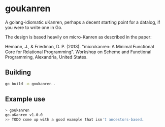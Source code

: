 # goukanren

A golang-idiomatic uKanren, perhaps a decent starting point for a datalog, if
you were to write one in Go.

The design is based heavily on micro-Kanren as described in the paper:

Hemann, J., & Friedman, D. P. (2013). "microkanren: A Minimal Functional
Core for Relational Programming". Workshop on Scheme and Functional
Programming, Alexandria, United States.

## Building

```sh
go build -o goukanren .
```

## Example use

```sh
> goukanren
go-uKanren v1.0.0
>> TODO come up with a good example that isn't ancestors-based.
```
